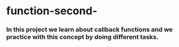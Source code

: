 # function-second-

### In this project we learn about callback functions and we practice with this concept by doing different tasks.  